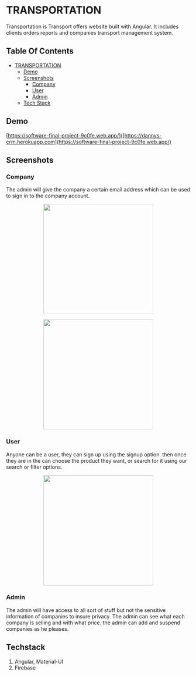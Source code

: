 # TRANSPORTATION

Transportation is Transport offers website built with Angular. It includes clients orders reports and companies transport management system.

## Table Of Contents
- [TRANSPORTATION](#TRANSPORTATION)
  * [Demo](#demo)
  * [Screenshots](#screenshots)
    + [Company](#company)
    + [User](#user)
    + [Admin](#admin)
  * [Tech Stack](#tech-stack)

## Demo

[https://software-final-project-9c0fe.web.app/]([https://dannys-crm.herokuapp.com](https://software-final-project-9c0fe.web.app/)

## Screenshots

### Company
The admin will give the company a certain email address which can be used to sign in to the company account.

<p align="center"><img src="assets/company-view.png" width="300" /></p>

<p align="center"><img src="assets/clients-orders-view.png" width="300" /></p>

### User   
Anyone can be a user, they can sign up using the signup option. then once they are in the can choose the product they want, or search for it using our search or filter options.

<p align="center"><img src="assets/offer.png" width="300" /></p>

### Admin
The admin will have access to all sort of stuff but not the sensitive information of companies to insure privacy. The admin can see what each company is selling and with what price. the admin can add and suspend companies as he pleases.

## Techstack
1. Angular, Material-UI
2. Firebase
